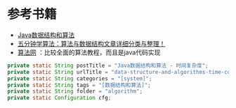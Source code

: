 # 参考书籍

* [Java数据结构和算法](https://book.douban.com/subject/1144007/)
* [五分钟学算法：算法与数据结构文章详细分类与整理！](https://www.cxyxiaowu.com/7072.html)
* [算法网](http://ddrv.cn/a/88315) ：比较全面的算法教程，而且是java代码实现

```java
private static String postTitle = "Java数据结构和算法 - 时间复杂度";
private static String urlTitle = "data-structure-and-algorithms-time-complexity";
private static String categories = "[system]";
private static String tags = "[数据结构和算法]";
private static String folder = "algorithm";
private static Configuration cfg;
```
